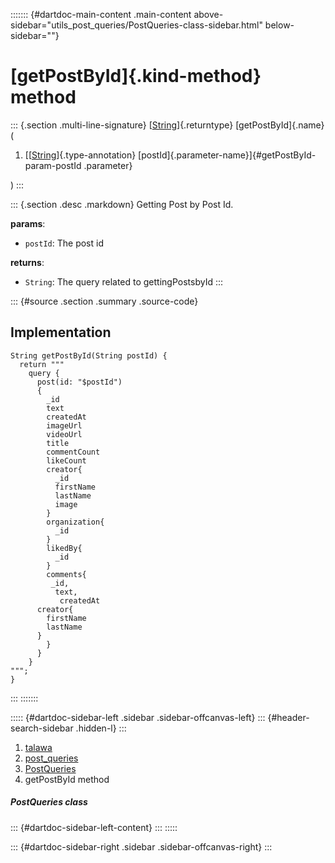 ::::::: {#dartdoc-main-content .main-content above-sidebar="utils_post_queries/PostQueries-class-sidebar.html" below-sidebar=""}
<div>

# [getPostById]{.kind-method} method

</div>

::: {.section .multi-line-signature}
[[String](https://api.flutter.dev/flutter/dart-core/String-class.html)]{.returntype}
[getPostById]{.name}(

1.  [[[String](https://api.flutter.dev/flutter/dart-core/String-class.html)]{.type-annotation}
    [postId]{.parameter-name}]{#getPostById-param-postId .parameter}

)
:::

::: {.section .desc .markdown}
Getting Post by Post Id.

**params**:

-   `postId`: The post id

**returns**:

-   `String`: The query related to gettingPostsbyId
:::

::: {#source .section .summary .source-code}
## Implementation

``` language-dart
String getPostById(String postId) {
  return """
    query {
      post(id: "$postId")
      {
        _id
        text
        createdAt
        imageUrl
        videoUrl
        title
        commentCount
        likeCount
        creator{
          _id
          firstName
          lastName
          image
        }
        organization{
          _id
        }
        likedBy{
          _id
        }
        comments{
         _id,
          text,
           createdAt
      creator{
        firstName
        lastName
      }
        }
      }
    }
""";
}
```
:::
:::::::

::::: {#dartdoc-sidebar-left .sidebar .sidebar-offcanvas-left}
::: {#header-search-sidebar .hidden-l}
:::

1.  [talawa](../../index.html)
2.  [post_queries](../../utils_post_queries/)
3.  [PostQueries](../../utils_post_queries/PostQueries-class.html)
4.  getPostById method

##### PostQueries class

::: {#dartdoc-sidebar-left-content}
:::
:::::

::: {#dartdoc-sidebar-right .sidebar .sidebar-offcanvas-right}
:::
